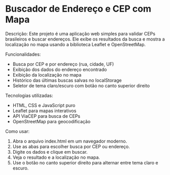 Buscador de Endereço e CEP com Mapa
==================================

Descrição:
Este projeto é uma aplicação web simples para validar CEPs brasileiros e buscar endereços. 
Ele exibe os resultados da busca e mostra a localização no mapa usando a biblioteca Leaflet e OpenStreetMap.

Funcionalidades:
- Busca por CEP e por endereço (rua, cidade, UF)
- Exibição dos dados do endereço encontrado
- Exibição da localização no mapa
- Histórico das últimas buscas salvas no localStorage
- Seletor de tema claro/escuro com botão no canto superior direito

Tecnologias utilizadas:
- HTML, CSS e JavaScript puro
- Leaflet para mapas interativos
- API ViaCEP para busca de CEPs
- OpenStreetMap para geocodificação

Como usar:
1. Abra o arquivo index.html em um navegador moderno.
2. Use as abas para escolher busca por CEP ou endereço.
3. Digite os dados e clique em buscar.
4. Veja o resultado e a localização no mapa.
5. Use o botão no canto superior direito para alternar entre tema claro e escuro.

